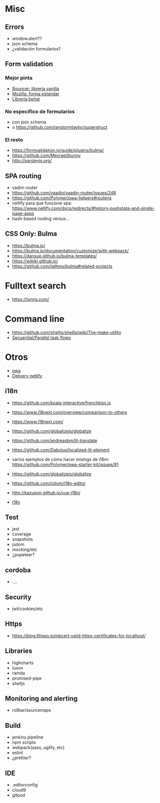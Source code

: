 # Misc



## Errors

- window.alert??
- json schema 
- ¿validación formularios?

## Form validation

### Mejor pinta

- [Bouncer: librería vanilla](https://github.com/cferdinandi/bouncer)
- [Mozilla: forma estandar](https://developer.mozilla.org/es/docs/Learn/HTML/Forms/Validacion_formulario_datos)
- [Librería beñat](https://github.com/FriendsOfECMAScript/Validatory)


### No específico de formularios

- con json schema
- o https://github.com/ianstormtaylor/superstruct

### El resto

- https://formvalidation.io/guide/plugins/bulma/
- https://github.com/Mevrael/bunny
- http://parsleyjs.org/

## SPA routing

- vadim router
- https://github.com/vaadin/vaadin-router/issues/248
- https://github.com/Polymer/pwa-helpers#routerjs
- netlify para que funcione spa: https://www.netlify.com/docs/redirects/#history-pushstate-and-single-page-apps
- hash-based routing versus...

## CSS Only: Bulma

- https://bulma.io/
- https://bulma.io/documentation/customize/with-webpack/
- https://dansup.github.io/bulma-templates/
- https://wikiki.github.io/
- https://github.com/jgthms/bulma#related-projects

# Fulltext search

- https://lunrjs.com/

# Command line

- https://github.com/shelljs/shelljs/wiki/The-make-utility
- [Secuential/Parallel task flows](https://drome.js.org/docs/configuration)

# Otros

- [pwa](./pwa.md)
- [Delivery netlify](./delivery-netlify.md)


## i18n

- https://github.com/koala-interactive/frenchkiss.js


- https://www.i18next.com/overview/comparison-to-others
- https://www.i18next.com/
- https://github.com/globalizejs/globalize
- https://github.com/andreasbm/lit-translate
- https://github.com/Dabolus/localized-lit-element
- varios ejemplos de cómo hacer mixings de i18m: https://github.com/Polymer/pwa-starter-kit/issues/91
- https://github.com/globalizejs/globalize
- https://github.com/jcbvm/i18n-editor 
- http://kazupon.github.io/vue-i18n/
- [i18n](https://www.google.com/search?q=web+components+i18n&oq=web+components+i18n&aqs=chrome..69i57j69i64l2.6489j0j7&sourceid=chrome&ie=UTF-8)


## Test

- jest 
- coverage
- snapshots
- jsdom
- mocking/etc
- ¿pupeteer?


## cordoba

- ....

## Security

- jwt/cookies/etc

## Https

- https://blog.filippo.io/mkcert-valid-https-certificates-for-localhost/


## Libraries

- highcharts
- luxon
- ramda
- promised-pipe
- shelljs

## Monitoring and alerting

- rollbar/sourcemaps


## Build

- jenkins pipeline 
- npm scripts 
- webpack(sass, uglify, etc) 
- eslint 
- ¿prettier?

## IDE

- .editorconfig
- cloud9
- gitpod


